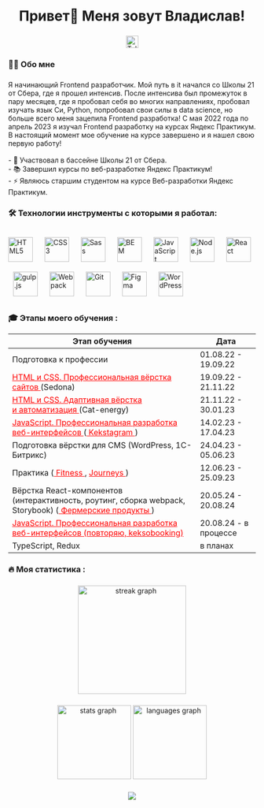 ###

<h1 align="center">Привет👋 Меня зовут Владислав!</h1>

###

<div align="center">
  <a href="https://t.me/vlados66625" target="_blank">
    <img src="https://img.shields.io/static/v1?message=Telegram&logo=telegram&label=&color=2CA5E0&logoColor=white&labelColor=&style=for-the-badge" height="25" alt="Telegram"  />
  </a>
</div>

###

<h3 align="left">👩‍💻  Обо мне</h3>

###

<p align="left">Я начинающий Frontend разработчик. Мой путь в it начался со Школы 21 от Сбера, где я прошел интенсив. После интенсива был промежуток в пару месяцев, где я пробовал себя во многих направлениях, пробовал изучать язык Си, Python, попробовал свои силы в data science, но больше всего меня зацепила Frontend разработка! С мая 2022 года по апрель 2023 я изучал Frontend разработку на курсах Яндекс Практикум. В настоящий момент мое обучение на курсе завершено и я нашел свою первую работу!<br><br>- 🔭 Участвовал в бассейне Школы 21 от Сбера.<br>- 📚 Завершил курсы по веб-разработке Яндекс Практикум!<br>- ⚡ Являюсь старшим студентом на курсе Веб-разработки Яндекс Практикум.</p>

###

<h3 align="left">🛠 Технологии инструменты с которыми я работал:</h3>

###

<div align="left">  
<a href="https://en.wikipedia.org/wiki/HTML5" target="_blank"><img style="margin: 10px 10px 10px 0" src="https://profilinator.rishav.dev/skills-assets/html5-original-wordmark.svg" alt="HTML5" height="50" /></a>  
<a href="https://www.w3schools.com/css/" target="_blank"><img style="margin: 10px" src="https://profilinator.rishav.dev/skills-assets/css3-original-wordmark.svg" alt="CSS3" height="50" /></a>  
<a href="https://sass-lang.com/" target="_blank"><img style="margin: 10px" src="https://profilinator.rishav.dev/skills-assets/sass-original.svg" alt="Sass" height="50" /></a>  
<a href="http://getbem.com/" target="_blank"><img style="margin: 10px" src="https://profilinator.rishav.dev/skills-assets/bem.svg" alt="BEM" height="50" /></a>  
<a href="https://www.javascript.com/" target="_blank"><img style="margin: 10px" src="https://profilinator.rishav.dev/skills-assets/javascript-original.svg" alt="JavaScript" height="50" /></a>  
<a href="https://nodejs.org/" target="_blank"><img style="margin: 10px" src="https://profilinator.rishav.dev/skills-assets/nodejs-original-wordmark.svg" alt="Node.js" height="50" /></a>  
<a href="https://reactjs.org/" target="_blank"><img style="margin: 10px" src="https://profilinator.rishav.dev/skills-assets/react-original-wordmark.svg" alt="React" height="50" /></a>  
<a href="https://gulpjs.com/" target="_blank"><img style="margin: 10px" src="https://profilinator.rishav.dev/skills-assets/gulp-plain.svg" alt="gulp.js" height="50" /></a>  
<a href="https://webpack.js.org/" target="_blank"><img style="margin: 10px" src="https://profilinator.rishav.dev/skills-assets/webpack-original.svg" alt="Webpack" height="50" /></a>  
<a href="https://github.com/" target="_blank"><img style="margin: 10px" src="https://profilinator.rishav.dev/skills-assets/git-scm-icon.svg" alt="Git" height="50" /></a>  
<a href="https://www.figma.com/" target="_blank"><img style="margin: 10px" src="https://profilinator.rishav.dev/skills-assets/figma-icon.svg" alt="Figma" height="50" /></a>  
<a href="https://wordpress.com/" target="_blank"><img style="margin: 10px" src="https://profilinator.rishav.dev/skills-assets/wordpress.png" alt="WordPress" height="50" /></a>  
</div>

###

<h3 align="left">🎓   Этапы моего обучения :</h3>

<table>
  <thead>
    <tr>
      <th>Этап обучения</th>
      <th>Дата</th>
    </tr>
  </thead>
  <tbody>
    <tr>
      <td>Подготовка к профессии</td>
      <td>01.08.22 - 19.09.22</td>
    </tr>
    <tr>
      <td><a class="main-menu__link" href="https://htmlacademy.ru/intensive/htmlcss" target="_blank">
      HTML и&nbsp;CSS. Профессиональная вёрстка сайтов
    </a> (Sedona)</td>
      <td>19.09.22 - 21.11.22</td>
    </tr>
    <tr>
      <td><a class="main-menu__link" href="https://htmlacademy.ru/intensive/adaptive" target="_blank">
      HTML и&nbsp;CSS. Адаптивная вёрстка и&nbsp;автоматизация 
      </a>(Cat-energy)</td>
      <td>21.11.22 - 30.01.23</td>
    </tr>
    <tr>
      <td><a class="main-menu__link" href="https://htmlacademy.ru/intensive/javascript" target="_blank">
             JavaScript. Профессиональная разработка веб-интерфейсов
          </a>(<a class="main-menu__link" href="https://vlados66625.github.io/my-projects/" target="_blank">
             Kekstagram
          </a>)
        </div></td>
      <td>14.02.23 - 17.04.23</td>
    </tr>
    <tr>
      <td>Подготовка вёрстки для CMS (WordPress, 1С-Битрикс)</td>
      <td>24.04.23 - 05.06.23</td>
    </tr>
    <tr>
      <td>Практика (<a class="main-menu__link" href="https://vlados66625.github.io/my-projects/" target="_blank">
             Fitness
          </a>, </a><a class="main-menu__link" href="https://vlados66625.github.io/my-projects/" target="_blank">
             Journeys
          </a>)</td>
      <td>12.06.23 - 25.09.23</td>
    </tr>
    <tr>
      <td>Вёрстка React-компонентов (интерактивность, роутинг, сборка webpack, Storybook) (</a><a class="main-menu__link" href="https://vlados66625.github.io/my-projects/" target="_blank">
             Фермерские продукты
          </a>)</td>
      <td>20.05.24 - 20.08.24</td>
    </tr>
    <tr>
      <td><a class="main-menu__link" href="https://htmlacademy.ru/intensive/javascript" target="_blank">
                    JavaScript. Профессиональная разработка веб-интерфейсов (повторяю, keksobooking)
                  </a></td>
      <td>20.08.24 - в процессе</td>
    </tr>
    <tr>
      <td>TypeScript, Redux</td>
      <td>в планах</td>
    </tr>
  </tbody>
</table>

###

<h3 align="left">🔥   Моя статистика :</h3>

###

<div align="center">
  <img src="https://streak-stats.demolab.com?user=vlados66625&locale=en&mode=daily&theme=dark&hide_border=false&border_radius=5&order=3" height="220" alt="streak graph"  />
</div>

###

<div align="center">
<img src="https://github-readme-stats.vercel.app/api?username=vlados66625&hide_title=false&hide_rank=false&show_icons=true&include_all_commits=true&count_private=true&disable_animations=false&theme=dracula&locale=en&hide_border=false&order=1" height="150" alt="stats graph"  />
  <img src="https://github-readme-stats.vercel.app/api/top-langs?username=vlados66625&locale=en&hide_title=false&layout=compact&card_width=320&langs_count=5&theme=dracula&hide_border=false&order=2" height="150" alt="languages graph"  />
</div>

###

<div align="center">
  <img src="https://visitor-badge.laobi.icu/badge?page_id=vlados66625.vlados66625&"  />
</div>

###

<style>.main-menu__link {
  color: red;
}</style>
